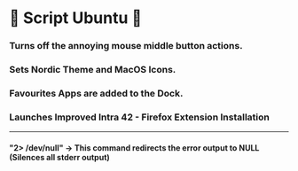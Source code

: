 # 🌟 Script Ubuntu 🌟

### Turns off the annoying mouse middle button actions.

### Sets Nordic Theme and MacOS Icons.

### Favourites Apps are added to the Dock.

### Launches Improved Intra 42 - Firefox Extension Installation

-------------

#### "2> /dev/null" -> This command redirects the error output to NULL (Silences all stderr output)
